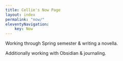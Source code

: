 ```yaml
---
title: Cellie's Now Page
layout: index
permalink: "now/"
eleventyNavigation:
    key: Now
---
```


Working through Spring semester & writing a novella.

Additionally working with Obsidian & journaling.